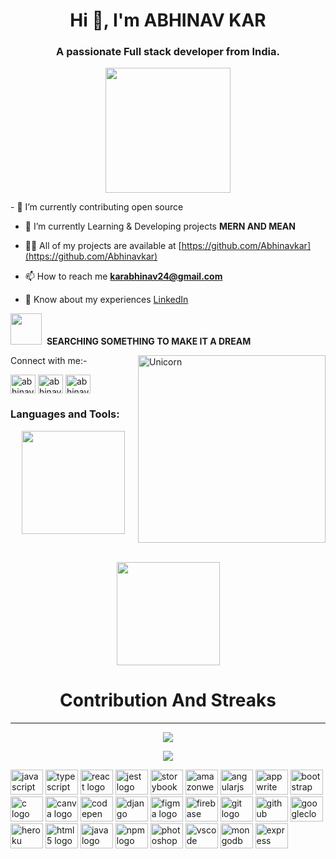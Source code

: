 <h1 align="center">Hi 👋, I'm ABHINAV KAR</h1>
<h3 align="center">A passionate Full stack developer from India.</h3>
<p align="center">
<img src="https://avatars.githubusercontent.com/u/75711413?v=4" height=200px border=none 2px></p>
- 🔭 I’m currently contributing open source

- 🌱 I’m currently Learning & Developing projects **MERN AND MEAN**

- 👨‍💻 All of my projects are available at [https://github.com/Abhinavkar](https://github.com/Abhinavkar)

- 📫 How to reach me [**karabhinav24@gmail.com**](mailto:karabhinav24@gmail.com)

- 📄 Know about my experiences [LinkedIn](https://www.linkedin.com/in/abhinav-kar-031bb5202)

 <img src="https://media1.giphy.com/media/Ah2joXDamL6js4sTAv/giphy.gif?cid=790b7611e1ba46ac89ae48ba3b8e6d0278aea1093779e447&rid=giphy.gif" width="50" />&nbsp; **SEARCHING SOMETHING TO MAKE IT A DREAM**
<br>
<p align="left">  </p>
<img align="right" width=300px alt="Unicorn" src="https://media.baamboozle.com/uploads/images/43331/1614762563_77278_gif-url.gif" width="900px" height= "300px />

&nbsp;***Talking about Personal Stuffs...***

◍ I’m currently learning **Web Development**<br>
◍ I’m a **Full Stack Developer**<br>
◍ I’m looking to collaborate with any **Open - Source contribution**<br>
◍ I’m looking for help for learning **APIs**<br>
◍ Other than programming and building projects I love to play **Cricket** and **Volleyball**<br>
◍ Ask me about anything, I am happy to help, only if the ball is in my court!😉<br>
<br><br>
<h3 align="left">Connect with me:-</h3>
<p align="left">
<a href="https://fb.com/abhinavkar" target="blank"><img align="center" src="https://raw.githubusercontent.com/rahuldkjain/github-profile-readme-generator/master/src/images/icons/Social/facebook.svg" alt="abhinav kar" height="30" width="40" /></a>
<a href="https://instagram.com/abhinav_kar" target="blank"><img align="center" src="https://raw.githubusercontent.com/rahuldkjain/github-profile-readme-generator/master/src/images/icons/Social/instagram.svg" alt="abhinav_kar" height="30" width="40" /></a>
<a href="https://www.hackerrank.com/abhinavk ar" target="blank"><img align="center" src="https://raw.githubusercontent.com/rahuldkjain/github-profile-readme-generator/master/src/images/icons/Social/hackerrank.svg" alt="abhinav kar" height="30" width="40" /></a>
</p>
<h3 align="left">Languages and Tools:</h3>
<p align = "center">
<img align = "center" src="https://github-readme-stats.vercel.app/api?username=Abhinavkar&show_icons=true&bg_color=0d1117&text_color=FFF&border_color=444&title_color=00BFFF" height="165"></p>
<br>
<center>
<p align = "center"><img align = "center" src="https://github-readme-stats.vercel.app/api/top-langs/?username=Abhinavkar&layout=compact&bg_color=0d1117&text_color=FFF&border_color=444&title_color=00BFFF"  height="165"></p>
<h1 align = "center" >Contribution And Streaks
 </h1>
<hr>

<p align = "center" ><a href="https://git.io/streak-stats">
   <img align = "center" src="http://github-readme-streak-stats.herokuapp.com?user=Abhinavkar&theme=react&background=0d1117&border=666">
   </a></p>
  <div align="center">
  <img src="https://profile-counter.glitch.me/Abhinavkar/count.svg?"  />
</div>
 
<p align="center">
<div align="left">
  <img src="https://cdn.jsdelivr.net/gh/devicons/devicon/icons/javascript/javascript-original.svg" height="40" width="52" alt="javascript logo"  />
  <img src="https://cdn.jsdelivr.net/gh/devicons/devicon/icons/typescript/typescript-original.svg" height="40" width="52" alt="typescript logo"  />
  <img src="https://cdn.jsdelivr.net/gh/devicons/devicon/icons/react/react-original.svg" height="40" width="52" alt="react logo"  />
  <img src="https://cdn.jsdelivr.net/gh/devicons/devicon/icons/jest/jest-plain.svg" height="40" width="52" alt="jest logo"  />
  <img src="https://cdn.jsdelivr.net/gh/devicons/devicon/icons/storybook/storybook-original.svg" height="40" width="52" alt="storybook logo"  />
  <img src="https://cdn.jsdelivr.net/gh/devicons/devicon/icons/amazonwebservices/amazonwebservices-original.svg" height="40" width="52" alt="amazonwebservices logo"  />
  <img src="https://cdn.jsdelivr.net/gh/devicons/devicon/icons/angularjs/angularjs-original.svg" height="40" width="52" alt="angularjs logo"  />
  <img src="https://cdn.jsdelivr.net/gh/devicons/devicon/icons/appwrite/appwrite-original.svg" height="40" width="52" alt="appwrite logo"  />
  <img src="https://cdn.jsdelivr.net/gh/devicons/devicon/icons/bootstrap/bootstrap-original.svg" height="40" width="52" alt="bootstrap logo"  />
  <img src="https://cdn.jsdelivr.net/gh/devicons/devicon/icons/c/c-original.svg" height="40" width="52" alt="c logo"  />
  <img src="https://cdn.jsdelivr.net/gh/devicons/devicon/icons/canva/canva-original.svg" height="40" width="52" alt="canva logo"  />
  <img src="https://cdn.jsdelivr.net/gh/devicons/devicon/icons/codepen/codepen-plain.svg" height="40" width="52" alt="codepen logo"  />
  <img src="https://cdn.jsdelivr.net/gh/devicons/devicon/icons/django/django-plain.svg" height="40" width="52" alt="django logo"  />
  <img src="https://cdn.jsdelivr.net/gh/devicons/devicon/icons/figma/figma-original.svg" height="40" width="52" alt="figma logo"  />
  <img src="https://cdn.jsdelivr.net/gh/devicons/devicon/icons/firebase/firebase-plain.svg" height="40" width="52" alt="firebase logo"  />
  <img src="https://cdn.jsdelivr.net/gh/devicons/devicon/icons/git/git-original.svg" height="40" width="52" alt="git logo"  />
  <img src="https://cdn.jsdelivr.net/gh/devicons/devicon/icons/github/github-original.svg" height="40" width="52" alt="github logo"  />
  <img src="https://cdn.jsdelivr.net/gh/devicons/devicon/icons/googlecloud/googlecloud-original.svg" height="40" width="52" alt="googlecloud logo"  />
  <img src="https://cdn.jsdelivr.net/gh/devicons/devicon/icons/heroku/heroku-original.svg" height="40" width="52" alt="heroku logo"  />
  <img src="https://cdn.jsdelivr.net/gh/devicons/devicon/icons/html5/html5-original.svg" height="40" width="52" alt="html5 logo"  />
  <img src="https://cdn.jsdelivr.net/gh/devicons/devicon/icons/java/java-original.svg" height="40" width="52" alt="java logo"  />
  <img src="https://cdn.jsdelivr.net/gh/devicons/devicon/icons/npm/npm-original-wordmark.svg" height="40" width="52" alt="npm logo"  />
  <img src="https://cdn.jsdelivr.net/gh/devicons/devicon/icons/photoshop/photoshop-plain.svg" height="40" width="52" alt="photoshop logo"  />
  <img src="https://cdn.jsdelivr.net/gh/devicons/devicon/icons/vscode/vscode-original.svg" height="40" width="52" alt="vscode logo"  />
  <img src="https://cdn.jsdelivr.net/gh/devicons/devicon/icons/mongodb/mongodb-original.svg" height="40" width="52" alt="mongodb logo"  />
  <img src="https://cdn.jsdelivr.net/gh/devicons/devicon/icons/express/express-original.svg" height="40" width="52" alt="express logo"  />
</div>

</p>

